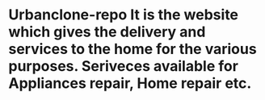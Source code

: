 # Urbanclone-repo It is the website which gives the delivery and services to the home for the various purposes. Seriveces available for Appliances repair, Home repair etc. 
